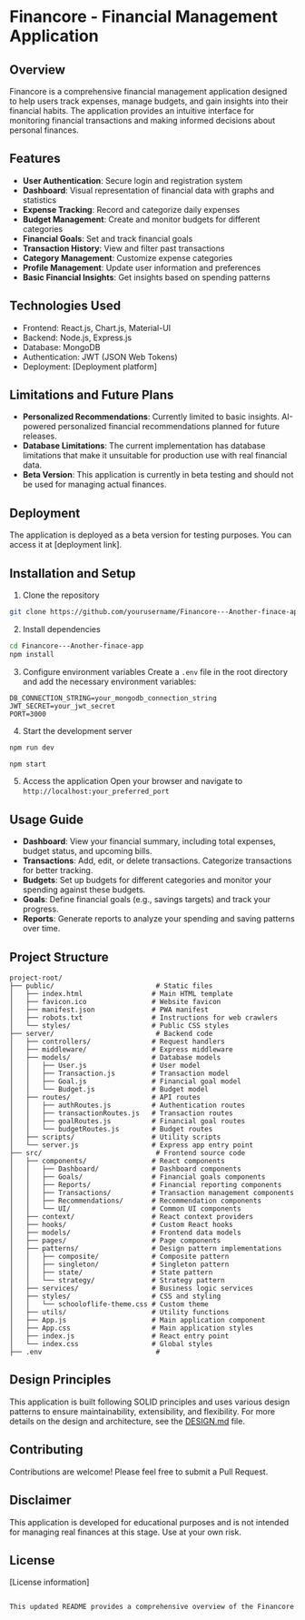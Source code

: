 # Financore - Financial Management Application

## Overview
Financore is a comprehensive financial management application designed to help users track expenses, manage budgets, and gain insights into their financial habits. The application provides an intuitive interface for monitoring financial transactions and making informed decisions about personal finances.

## Features
- **User Authentication**: Secure login and registration system
- **Dashboard**: Visual representation of financial data with graphs and statistics
- **Expense Tracking**: Record and categorize daily expenses
- **Budget Management**: Create and monitor budgets for different categories
- **Financial Goals**: Set and track financial goals
- **Transaction History**: View and filter past transactions
- **Category Management**: Customize expense categories
- **Profile Management**: Update user information and preferences
- **Basic Financial Insights**: Get insights based on spending patterns

## Technologies Used
- Frontend: React.js, Chart.js, Material-UI
- Backend: Node.js, Express.js
- Database: MongoDB
- Authentication: JWT (JSON Web Tokens)
- Deployment: [Deployment platform]

## Limitations and Future Plans
- **Personalized Recommendations**: Currently limited to basic insights. AI-powered personalized financial recommendations planned for future releases.
- **Database Limitations**: The current implementation has database limitations that make it unsuitable for production use with real financial data.
- **Beta Version**: This application is currently in beta testing and should not be used for managing actual finances.

## Deployment
The application is deployed as a beta version for testing purposes. You can access it at [deployment link].

## Installation and Setup
1. Clone the repository
```bash
git clone https://github.com/yourusername/Financore---Another-finace-app.git
```

2. Install dependencies
```bash
cd Financore---Another-finace-app
npm install
```

3. Configure environment variables
Create a `.env` file in the root directory and add the necessary environment variables:
```env
DB_CONNECTION_STRING=your_mongodb_connection_string
JWT_SECRET=your_jwt_secret
PORT=3000
```

4. Start the development server
```bash
npm run dev
```

```bash
npm start
```

5. Access the application
Open your browser and navigate to `http://localhost:your_preferred_port`

## Usage Guide
- **Dashboard**: View your financial summary, including total expenses, budget status, and upcoming bills.
- **Transactions**: Add, edit, or delete transactions. Categorize transactions for better tracking.
- **Budgets**: Set up budgets for different categories and monitor your spending against these budgets.
- **Goals**: Define financial goals (e.g., savings targets) and track your progress.
- **Reports**: Generate reports to analyze your spending and saving patterns over time.

## Project Structure
```
project-root/
├── public/                         # Static files
│   ├── index.html                 # Main HTML template
│   ├── favicon.ico                # Website favicon
│   ├── manifest.json              # PWA manifest
│   ├── robots.txt                 # Instructions for web crawlers
│   └── styles/                    # Public CSS styles
├── server/                         # Backend code
│   ├── controllers/               # Request handlers
│   ├── middleware/                # Express middleware
│   ├── models/                    # Database models
│   │   ├── User.js                # User model
│   │   ├── Transaction.js         # Transaction model
│   │   ├── Goal.js                # Financial goal model
│   │   └── Budget.js              # Budget model
│   ├── routes/                    # API routes
│   │   ├── authRoutes.js          # Authentication routes
│   │   ├── transactionRoutes.js   # Transaction routes
│   │   ├── goalRoutes.js          # Financial goal routes
│   │   └── budgetRoutes.js        # Budget routes
│   ├── scripts/                   # Utility scripts
│   └── server.js                  # Express app entry point
├── src/                            # Frontend source code
│   ├── components/                # React components
│   │   ├── Dashboard/             # Dashboard components
│   │   ├── Goals/                 # Financial goals components
│   │   ├── Reports/               # Financial reporting components
│   │   ├── Transactions/          # Transaction management components
│   │   ├── Recommendations/       # Recommendation components
│   │   └── UI/                    # Common UI components
│   ├── context/                   # React context providers
│   ├── hooks/                     # Custom React hooks
│   ├── models/                    # Frontend data models
│   ├── pages/                     # Page components
│   ├── patterns/                  # Design pattern implementations
│   │   ├── composite/             # Composite pattern
│   │   ├── singleton/             # Singleton pattern
│   │   ├── state/                 # State pattern
│   │   └── strategy/              # Strategy pattern
│   ├── services/                  # Business logic services
│   ├── styles/                    # CSS and styling
│   │   └── schooloflife-theme.css # Custom theme
│   ├── utils/                     # Utility functions
│   ├── App.js                     # Main application component
│   ├── App.css                    # Main application styles
│   ├── index.js                   # React entry point
│   └── index.css                  # Global styles
├── .env                            #
```


## Design Principles
This application is built following SOLID principles and uses various design patterns to ensure maintainability, extensibility, and flexibility. For more details on the design and architecture, see the [DESIGN.md](./DESIGN.md) file.

## Contributing
Contributions are welcome! Please feel free to submit a Pull Request.

## Disclaimer
This application is developed for educational purposes and is not intended for managing real finances at this stage. Use at your own risk.

## License
[License information]
```bash

This updated README provides a comprehensive overview of the Financore project, clearly indicating its beta status and the limitations around personalized recommendations and database functionality. It also outlines the planned AI features for future releases.
```